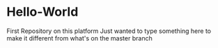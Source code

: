 # Hello-World
First Repository on this platform
Just wanted to type something here to make it different from what's on the master branch

